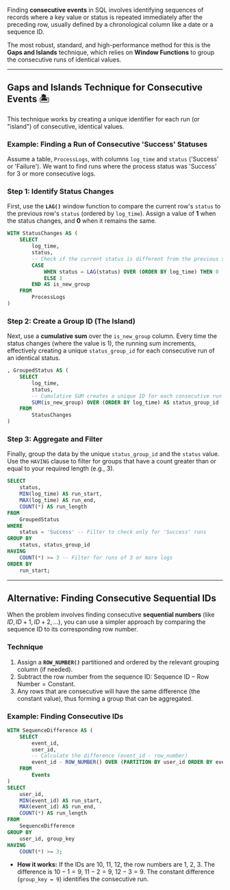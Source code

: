 Finding **consecutive events** in SQL involves identifying sequences of records where a key value or status is repeated immediately after the preceding row, usually defined by a chronological column like a date or a sequence ID.

The most robust, standard, and high-performance method for this is the **Gaps and Islands** technique, which relies on **Window Functions** to group the consecutive runs of identical values.

-----

## Gaps and Islands Technique for Consecutive Events 🏝️

This technique works by creating a unique identifier for each run (or "island") of consecutive, identical values.

### Example: Finding a Run of Consecutive 'Success' Statuses

Assume a table, `ProcessLogs`, with columns `log_time` and `status` ('Success' or 'Failure'). We want to find runs where the process status was 'Success' for 3 or more consecutive logs.

### Step 1: Identify Status Changes

First, use the **`LAG()`** window function to compare the current row's `status` to the previous row's `status` (ordered by `log_time`). Assign a value of **1** when the status changes, and **0** when it remains the same.

```sql
WITH StatusChanges AS (
    SELECT
        log_time,
        status,
        -- Check if the current status is different from the previous status
        CASE
            WHEN status = LAG(status) OVER (ORDER BY log_time) THEN 0
            ELSE 1
        END AS is_new_group
    FROM
        ProcessLogs
)
```

### Step 2: Create a Group ID (The Island)

Next, use a **cumulative sum** over the `is_new_group` column. Every time the status changes (where the value is 1), the running sum increments, effectively creating a unique `status_group_id` for each consecutive run of an identical status.

```sql
, GroupedStatus AS (
    SELECT
        log_time,
        status,
        -- Cumulative SUM creates a unique ID for each consecutive run ('Island')
        SUM(is_new_group) OVER (ORDER BY log_time) AS status_group_id
    FROM
        StatusChanges
)
```

### Step 3: Aggregate and Filter

Finally, group the data by the unique `status_group_id` and the `status` value. Use the `HAVING` clause to filter for groups that have a count greater than or equal to your required length (e.g., 3).

```sql
SELECT
    status,
    MIN(log_time) AS run_start,
    MAX(log_time) AS run_end,
    COUNT(*) AS run_length
FROM
    GroupedStatus
WHERE
    status = 'Success' -- Filter to check only for 'Success' runs
GROUP BY
    status, status_group_id
HAVING
    COUNT(*) >= 3 -- Filter for runs of 3 or more logs
ORDER BY
    run_start;
```

-----

## Alternative: Finding Consecutive Sequential IDs

When the problem involves finding consecutive **sequential numbers** (like $ID, ID+1, ID+2, \dots$), you can use a simpler approach by comparing the sequence ID to its corresponding row number.

### Technique

1.  Assign a **`ROW_NUMBER()`** partitioned and ordered by the relevant grouping column (if needed).
2.  Subtract the row number from the sequence ID: $\text{Sequence ID} - \text{Row Number} = \text{Constant}$.
3.  Any rows that are consecutive will have the same difference (the constant value), thus forming a group that can be aggregated.

### Example: Finding Consecutive IDs

```sql
WITH SequenceDifference AS (
    SELECT
        event_id,
        user_id,
        -- Calculate the difference (event_id - row_number)
        event_id - ROW_NUMBER() OVER (PARTITION BY user_id ORDER BY event_id) AS group_key
    FROM
        Events
)
SELECT
    user_id,
    MIN(event_id) AS run_start,
    MAX(event_id) AS run_end,
    COUNT(*) AS run_length
FROM
    SequenceDifference
GROUP BY
    user_id, group_key
HAVING
    COUNT(*) >= 3;
```

  * **How it works:** If the IDs are 10, 11, 12, the row numbers are 1, 2, 3. The difference is $10-1=9$, $11-2=9$, $12-3=9$. The constant difference (`group_key = 9`) identifies the consecutive run.
